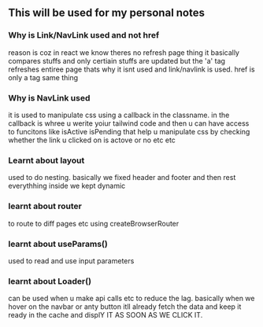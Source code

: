 ## This will be used for my personal notes

### Why is Link/NavLink used and not href
reason is coz in react we know theres no refresh page thing it basically compares stuffs and only certiain stuffs are updated but the  'a' tag refreshes entiree page thats why it isnt used and link/navlink is used. href is only a tag same thing

### Why is NavLink used
it is used to manipulate css using a callback in the classname. in the callback is whree u werite yoiur tailwind code and then u can have access to funcitons like isActive isPending that help u manipulate css by checking whether the link u clicked on is actove or no etc etc

### Learnt about layout
used to do nesting. basically we fixed header and footer and then rest everythhing inside we kept dynamic 

### learnt about router
to route to diff pages etc using createBrowserRouter

### learnt about useParams()
used to read and use input parameters

### learnt about Loader()
can be used when u make api calls etc to reduce the lag. basically when we hover on the navbar or anty button itll already fetch the data and keep it ready in the cache and displY IT AS SOON AS WE CLICK IT. 